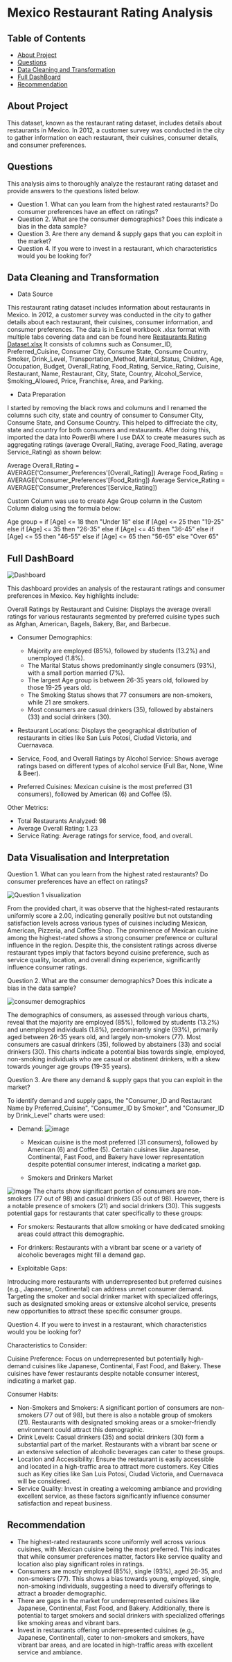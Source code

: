 # Mexico Restaurant Rating Analysis

## Table of Contents
- [About Project](#About-Project)
- [Questions](#Questions)
- [Data Cleaning and Transformation](#Data-Cleaning-and-Transformation)
- [Full DashBoard](#Full-DashBoard)
- [Recommendation](#Recommendation)

## About Project
This dataset, known as the restaurant rating dataset, includes details about restaurants in Mexico. In 2012, a customer survey was conducted in the city to gather information on each restaurant, their cuisines, consumer details, and consumer preferences.

## Questions
This analysis aims to thoroughly analyze the restaurant rating dataset and provide answers to the questions listed below.
- Question 1. 
What can you learn from the highest rated restaurants? Do consumer preferences have an effect on ratings?
- Question 2. 
What are the consumer demographics? Does this indicate a bias in the data sample?
- Question 3. 
Are there any demand & supply gaps that you can exploit in the market?
- Question 4. 
If you were to invest in a restaurant, which characteristics would you be looking for?

## Data Cleaning and Transformation

 - Data Source

This restaurant rating dataset includes information about restaurants in Mexico. In 2012, a customer survey was conducted in the city to gather details about each restaurant, their cuisines, consumer information, and consumer preferences. The data is in Excel workbook .xlsx format with multiple tabs covering data and can be found here [Restaurants Rating Dataset.xlsx](https://github.com/user-attachments/files/16553812/Project.2.xlsx) It consists of columns such as Consumer_ID,	Preferred_Cuisine,	Consumer City,	Consume State,	Consume Country,	Smoker,	Drink_Level,	Transportation_Method,	Marital_Status,	Children,	Age,	Occupation,	Budget,	Overall_Rating,	Food_Rating,	Service_Rating,	Cuisine,	Restaurant, Name,	Restaurant, City,	State,	Country,	Alcohol_Service,	Smoking_Allowed,	Price,	Franchise,	Area, and Parking.

- Data Preparation

I started by removing the black rows and columuns and I renamed the columns such city, state and country of consumer to Consumer City,	Consume State, and	Consume Country. This helped to diffreciate the city, state and country for both consumers and restaurants. After doing this, imported the data into PowerBi where I use DAX to create measures such as aggregating ratings (average Overall_Rating, average Food_Rating, average Service_Rating) as shown below:

Average Overall_Rating = AVERAGE('Consumer_Preferences'[Overall_Rating])
Average Food_Rating = AVERAGE('Consumer_Preferences'[Food_Rating])
Average Service_Rating = AVERAGE('Consumer_Preferences'[Service_Rating])

Custom Column was use to create Age Group column in the Custom Column dialog using the formula below:

Age group = if [Age] <= 18 then "Under 18"
else if [Age] <= 25 then "19-25"
else if [Age] <= 35 then "26-35"
else if [Age] <= 45 then "36-45"
else if [Age] <= 55 then "46-55"
else if [Age] <= 65 then "56-65"
else "Over 65"

## Full DashBoard

![Dashboard](https://github.com/user-attachments/assets/c906d552-0eca-4fc4-beeb-9be817224ff1)

This dashboard provides an analysis of the restaurant ratings and consumer preferences in Mexico. Key highlights include:

Overall Ratings by Restaurant and Cuisine: Displays the average overall ratings for various restaurants segmented by preferred cuisine types such as Afghan, American, Bagels, Bakery, Bar, and Barbecue.

- Consumer Demographics:
  - Majority are employed (85%), followed by students (13.2%) and unemployed (1.8%).
  - The Marital Status shows predominantly single consumers (93%), with a small portion married (7%).
  - The largest Age group is between 26-35 years old, followed by those 19-25 years old.
  - The Smoking Status shows that 77 consumers are non-smokers, while 21 are smokers.
  - Most consumers are casual drinkers (35), followed by abstainers (33) and social drinkers (30).

- Restaurant Locations: Displays the geographical distribution of restaurants in cities like San Luis Potosí, Ciudad Victoria, and Cuernavaca.
- Service, Food, and Overall Ratings by Alcohol Service: Shows average ratings based on different types of alcohol service (Full Bar, None, Wine & Beer).
- Preferred Cuisines: Mexican cuisine is the most preferred (31 consumers), followed by American (6) and Coffee (5).

Other Metrics:
- Total Restaurants Analyzed: 98
- Average Overall Rating: 1.23
- Service Rating: Average ratings for service, food, and overall.

## Data Visualisation and Interpretation
Question 1. 
What can you learn from the highest rated restaurants? Do consumer preferences have an effect on ratings?

![Question 1 visualization](https://github.com/user-attachments/assets/ecd6b9ea-e0e6-49ef-973d-c25b77755468)

From the provided chart, it was observe that the highest-rated restaurants uniformly score a 2.00, indicating generally positive but not outstanding satisfaction levels across various types of cuisines including Mexican, American, Pizzeria, and Coffee Shop. The prominence of Mexican cuisine among the highest-rated shows a strong consumer preference or cultural influence in the region. Despite this, the consistent ratings across diverse restaurant types imply that factors beyond cuisine preference, such as service quality, location, and overall dining experience, significantly influence consumer ratings.

Question 2. 
What are the consumer demographics? Does this indicate a bias in the data sample?

![consumer demographics](https://github.com/user-attachments/assets/29f7b62b-d2d7-4e23-85af-9e7b5448a8d8)

The demographics of consumers, as assessed through various charts, reveal that the majority are employed (85%), followed by students (13.2%) and unemployed individuals (1.8%), predominantly single (93%), primarily aged between 26-35 years old, and largely non-smokers (77). Most consumers are casual drinkers (35), followed by abstainers (33) and social drinkers (30). This charts indicate a potential bias towards single, employed, non-smoking individuals who are casual or abstinent drinkers, with a skew towards younger age groups (19-35 years).

Question 3. 
Are there any demand & supply gaps that you can exploit in the market?

To identify demand and supply gaps,  the "Consumer_ID and Restaurant Name by Preferred_Cuisine", "Consumer_ID by Smoker", and "Consumer_ID by Drink_Level" charts were used:

- Demand:
  ![image](https://github.com/user-attachments/assets/17d59ee9-67b1-4c5c-a88d-bf90231e34f2)
  
  - Mexican cuisine is the most preferred (31 consumers), followed by American (6) and Coffee (5). Certain cuisines like Japanese, Continental, Fast Food, and Bakery have lower representation despite potential consumer interest, indicating a market gap.

  - Smokers and Drinkers Market

![image](https://github.com/user-attachments/assets/edc8f4d5-4b70-4ca6-bfe0-52a3f6a51c1a)
The charts show significant portion of consumers are non-smokers (77 out of 98) and casual drinkers (35 out of 98). However, there is a notable presence of smokers (21) and social drinkers (30). This suggests potential gaps for restaurants that cater specifically to these groups:
  - For smokers: Restaurants that allow smoking or have dedicated smoking areas could attract this demographic.
  - For drinkers: Restaurants with a vibrant bar scene or a variety of alcoholic beverages might fill a demand gap.

- Exploitable Gaps:

Introducing more restaurants with underrepresented but preferred cuisines (e.g., Japanese, Continental) can address unmet consumer demand.
Targeting the smoker and social drinker market with specialized offerings, such as designated smoking areas or extensive alcohol service, presents new opportunities to attract these specific consumer groups.

Question 4. 
If you were to invest in a restaurant, which characteristics would you be looking for?

Characteristics to Consider:

Cuisine Preference: Focus on underrepresented but potentially high-demand cuisines like Japanese, Continental, Fast Food, and Bakery. These cuisines have fewer restaurants despite notable consumer interest, indicating a market gap.

Consumer Habits:
- Non-Smokers and Smokers: A significant portion of consumers are non-smokers (77 out of 98), but there is also a notable group of smokers (21). Restaurants with designated smoking areas or a smoker-friendly environment could attract this demographic.
- Drink Levels: Casual drinkers (35) and social drinkers (30) form a substantial part of the market. Restaurants with a vibrant bar scene or an extensive selection of alcoholic beverages can cater to these groups.
- Location and Accessibility: Ensure the restaurant is easily accessible and located in a high-traffic area to attract more customers. Key Cities such as Key cities like San Luis Potosí, Ciudad Victoria, and Cuernavaca will be considered.
- Service Quality: Invest in creating a welcoming ambiance and providing excellent service, as these factors significantly influence consumer satisfaction and repeat business.

## Recommendation

- The highest-rated restaurants score uniformly well across various cuisines, with Mexican cuisine being the most preferred. This indicates that while consumer preferences matter, factors like service quality and location also play significant roles in ratings.
- Consumers are mostly employed (85%), single (93%), aged 26-35, and non-smokers (77). This shows a bias towards young, employed, single, non-smoking individuals, suggesting a need to diversify offerings to attract a broader demographic.
- There are gaps in the market for underrepresented cuisines like Japanese, Continental, Fast Food, and Bakery. Additionally, there is potential to target smokers and social drinkers with specialized offerings like smoking areas and vibrant bars.
- Invest in restaurants offering underrepresented cuisines (e.g., Japanese, Continental), cater to non-smokers and smokers, have vibrant bar areas, and are located in high-traffic areas with excellent service and ambiance.
